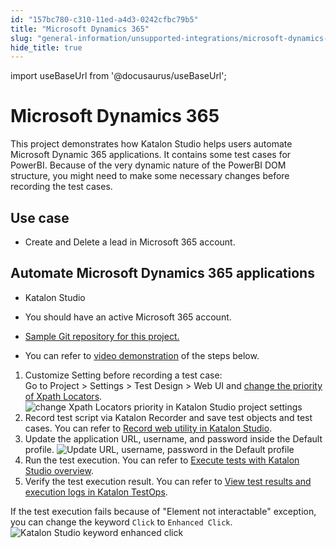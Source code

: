 ```yaml
---
id: "157bc780-c310-11ed-a4d3-0242cfbc79b5"
title: "Microsoft Dynamics 365"
slug: "general-information/unsupported-integrations/microsoft-dynamics-365"
hide_title: true
---
```

import useBaseUrl from '@docusaurus/useBaseUrl';


# <a id="concept-5066" class="anchor_top_offset"/><a id="ariaid-title1" class="anchor_top_offset"/>Microsoft Dynamics 365

<p xmlns="http://www.w3.org/1999/xhtml" className="p">This project demonstrates how <span className="ph">Katalon Studio</span> helps users  automate Microsoft Dynamic 365 applications. It contains some test cases for PowerBI. Because of the very dynamic nature of the PowerBI DOM structure, you might need to make some necessary changes before recording the test cases.</p> 

## Use case

<ul xmlns="http://www.w3.org/1999/xhtml" className="ul"><li className="li"><p className="p">Create and Delete a lead in Microsoft 365 account.</p></li></ul> 

## <a id="task-7219" class="anchor_top_offset"/>Automate Microsoft Dynamics 365 applications

<div xmlns="http://www.w3.org/1999/xhtml" className="section prereq p"><ul className="ul"><li className="li"><p className="p">Katalon Studio</p></li><li className="li"><p className="p">You should have an active Microsoft 365 account.</p></li></ul></div>
<section xmlns="http://www.w3.org/1999/xhtml" className="section context"><ul className="ul"><li className="li"><p className="p"><a className="xref j-external-link" href="https://github.com/katalon-studio-samples/katalon-microsoft365-sample.git" target="_blank">Sample Git repository for this project.</a> </p></li><li className="li"><p className="p">You can refer to <a className="xref j-external-link" href="https://academy.katalon.com/katalon-demo-and-integration/?video=36516" target="_blank">video demonstration</a> of the steps below.</p></li></ul></section> 
<ol xmlns="http://www.w3.org/1999/xhtml" className="ol steps"><li className="li step stepexpand"><span className="ph cmd">Customize Setting before recording a test case: </span><div className="itemgroup info">Go to <span className="ph uicontrol">Project</span> &gt; <span className="ph uicontrol">Settings</span> &gt; <span className="ph uicontrol">Test Design</span> &gt; <span className="ph uicontrol">Web UI</span> and <a className="xref" href="/maintain/self-healing-tests-in-katalon-studio">change the priority of Xpath Locators</a>.<img className="image" src={useBaseUrl("/16578180-c310-11ed-a4d3-0242cfbc79b5.png")} alt="change Xpath Locators priority in Katalon Studio project settings" /></div></li><li className="li step stepexpand"><span className="ph cmd">Record test script via Katalon Recorder and save test objects and test cases. You can refer to <a className="xref" href="/create-tests/record-and-spy/webui-record-and-spy-utilities/record-web-utility-in-katalon-studio">Record web utility in Katalon Studio</a>.</span></li><li className="li step stepexpand"><span className="ph cmd">Update the application URL, username, and password inside the Default profile. <img className="image" src={useBaseUrl("/168f0c40-c310-11ed-a4d3-0242cfbc79b5.png")} alt="Update URL, username, password in the Default profile" /></span></li><li className="li step stepexpand"><span className="ph cmd">Run the test execution. You can refer to <a className="xref" href="/execute/execute-tests-with-katalon-studio/execute-tests-with-katalon-studio-overview">Execute tests with Katalon Studio overview</a>.</span></li><li className="li step stepexpand"><span className="ph cmd">Verify the test execution result. You can refer to <a className="xref" href="/analyze/reports/view-test-reports/view-test-reports-in-katalon-testops/view-test-run-results/view-test-results-and-execution-logs-in-katalon-testops/view-test-results-and-execution-logs-in-katalon-testops">View test results and execution logs in <span className="ph">Katalon TestOps</span></a>.</span></li></ol> 
<section xmlns="http://www.w3.org/1999/xhtml" className="section tasktroubleshooting">If the test execution fails because of "Element not interactable" exception, you can change the keyword <code className="ph codeph">Click</code> to <code className="ph codeph">Enhanced Click</code>.<img className="image" src={useBaseUrl("/14ed9140-c310-11ed-a4d3-0242cfbc79b5.png")} alt="Katalon Studio keyword enhanced click" /></section> 

